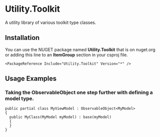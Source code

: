# Utility.Toolkit

A utility library of various toolkit type classes.

## Installation

You can use the NUGET package named **Utility.Toolkit** that is on nuget.org or adding this line to an **ItemGroup** section in your csproj file.

```
<PackageReference Include="Utility.Toolkit" Version="*" />
```

## Usage Examples

### Taking the ObservableObject one step further with defining a model type.

```
public partial class MyViewModel : ObservableObject<MyModel>
{
  public MyClass(MyModel myModel) : base(myModel)
  {
  }
}
```

